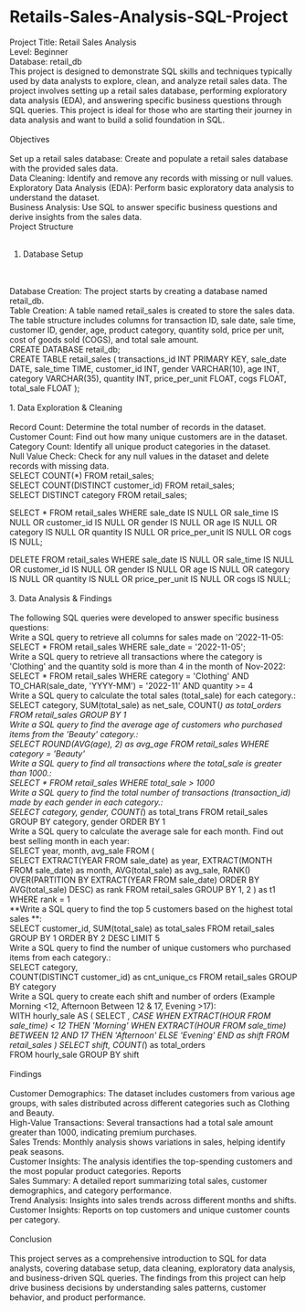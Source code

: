 # Retails-Sales-Analysis-SQL-Project
Project Title: Retail Sales Analysis
<br>
Level: Beginner
<br>
Database: retail_db
<br>
This project is designed to demonstrate SQL skills and techniques typically used by data analysts to explore, clean, and analyze retail sales data. The project involves setting up a retail sales database, performing exploratory data analysis (EDA), and answering specific business questions through SQL queries. This project is ideal for those who are starting their journey in data analysis and want to build a solid foundation in SQL.
<br>
<br>
Objectives
<br>
<br>
Set up a retail sales database: Create and populate a retail sales database with the provided sales data.
<br>
Data Cleaning: Identify and remove any records with missing or null values.
<br>
Exploratory Data Analysis (EDA): Perform basic exploratory data analysis to understand the dataset.
<br>
Business Analysis: Use SQL to answer specific business questions and derive insights from the sales data.
<br>
Project Structure
<br>
<br>
1. Database Setup
 <br>
<br>
Database Creation: The project starts by creating a database named retail_db.
<br>
Table Creation: A table named retail_sales is created to store the sales data. The table structure includes columns for transaction ID, sale date, sale time, customer ID, gender, age, product category, quantity sold, price per unit, cost of goods sold (COGS), and total sale amount.
<br>
CREATE DATABASE retail_db;
<br>
CREATE TABLE retail_sales
(
    transactions_id INT PRIMARY KEY,
    sale_date DATE,	
    sale_time TIME,
    customer_id INT,	
    gender VARCHAR(10),
    age INT,
    category VARCHAR(35),
    quantity INT,
    price_per_unit FLOAT,	
    cogs FLOAT,
    total_sale FLOAT
   );
<br>
<br>
1. Data Exploration & Cleaning
 <br>
 <br>
Record Count: Determine the total number of records in the dataset.
<br>
Customer Count: Find out how many unique customers are in the dataset.
<br>
Category Count: Identify all unique product categories in the dataset.
<br>
Null Value Check: Check for any null values in the dataset and delete records with missing data.
<br>
SELECT COUNT(*) FROM retail_sales;
<br>
SELECT COUNT(DISTINCT customer_id) FROM retail_sales;
<br>
SELECT DISTINCT category FROM retail_sales;
<br>

SELECT * FROM retail_sales
WHERE 
    sale_date IS NULL OR sale_time IS NULL OR customer_id IS NULL OR 
    gender IS NULL OR age IS NULL OR category IS NULL OR 
    quantity IS NULL OR price_per_unit IS NULL OR cogs IS NULL;
<br>

DELETE FROM retail_sales
WHERE 
    sale_date IS NULL OR sale_time IS NULL OR customer_id IS NULL OR 
    gender IS NULL OR age IS NULL OR category IS NULL OR 
    quantity IS NULL OR price_per_unit IS NULL OR cogs IS NULL;
 <br>
 <br>
3. Data Analysis & Findings
<br>
<br>
The following SQL queries were developed to answer specific business questions:
<br>
Write a SQL query to retrieve all columns for sales made on '2022-11-05:
<br>
SELECT *
FROM retail_sales
WHERE sale_date = '2022-11-05';
<br>
Write a SQL query to retrieve all transactions where the category is 'Clothing' and the quantity sold is more than 4 in the month of Nov-2022:
<br>
SELECT 
  *
FROM retail_sales
WHERE 
    category = 'Clothing'
    AND 
    TO_CHAR(sale_date, 'YYYY-MM') = '2022-11'
    AND
    quantity >= 4
    <br>
Write a SQL query to calculate the total sales (total_sale) for each category.:
<br>
SELECT 
    category,
    SUM(total_sale) as net_sale,
    COUNT(*) as total_orders
FROM retail_sales
GROUP BY 1
<br>
Write a SQL query to find the average age of customers who purchased items from the 'Beauty' category.:
<br>
SELECT
    ROUND(AVG(age), 2) as avg_age
FROM retail_sales
WHERE category = 'Beauty'
<br>
Write a SQL query to find all transactions where the total_sale is greater than 1000.:
<br>
SELECT * FROM retail_sales
WHERE total_sale > 1000
<br>
Write a SQL query to find the total number of transactions (transaction_id) made by each gender in each category.:
<br>
SELECT 
    category,
    gender,
    COUNT(*) as total_trans
FROM retail_sales
GROUP 
    BY 
    category,
    gender
ORDER BY 1
<br>
Write a SQL query to calculate the average sale for each month. Find out best selling month in each year:
<br>
SELECT 
       year,
       month,
    avg_sale
FROM 
(    
SELECT 
    EXTRACT(YEAR FROM sale_date) as year,
    EXTRACT(MONTH FROM sale_date) as month,
    AVG(total_sale) as avg_sale,
    RANK() OVER(PARTITION BY EXTRACT(YEAR FROM sale_date) ORDER BY AVG(total_sale) DESC) as rank
FROM retail_sales
GROUP BY 1, 2
) as t1
WHERE rank = 1
<br>
**Write a SQL query to find the top 5 customers based on the highest total sales **:
<br>
SELECT 
    customer_id,
    SUM(total_sale) as total_sales
FROM retail_sales
GROUP BY 1
ORDER BY 2 DESC
LIMIT 5
<br>
Write a SQL query to find the number of unique customers who purchased items from each category.:
<br>
SELECT 
    category,    
    COUNT(DISTINCT customer_id) as cnt_unique_cs
FROM retail_sales
GROUP BY category
<br>
Write a SQL query to create each shift and number of orders (Example Morning <12, Afternoon Between 12 & 17, Evening >17):
<br>
WITH hourly_sale
AS
(
SELECT *,
    CASE
        WHEN EXTRACT(HOUR FROM sale_time) < 12 THEN 'Morning'
        WHEN EXTRACT(HOUR FROM sale_time) BETWEEN 12 AND 17 THEN 'Afternoon'
        ELSE 'Evening'
    END as shift
FROM retail_sales
)
SELECT 
    shift,
    COUNT(*) as total_orders    
FROM hourly_sale
GROUP BY shift
<br>
<br>
Findings
<br>
<br>
Customer Demographics: The dataset includes customers from various age groups, with sales distributed across different categories such as Clothing and Beauty.
<br>
High-Value Transactions: Several transactions had a total sale amount greater than 1000, indicating premium purchases.
<br>
Sales Trends: Monthly analysis shows variations in sales, helping identify peak seasons.
<br>
Customer Insights: The analysis identifies the top-spending customers and the most popular product categories.
Reports
<br>
Sales Summary: A detailed report summarizing total sales, customer demographics, and category performance.
<br>
Trend Analysis: Insights into sales trends across different months and shifts.
<br>
Customer Insights: Reports on top customers and unique customer counts per category.
<br>
<br>
Conclusion
<br>
<br>
This project serves as a comprehensive introduction to SQL for data analysts, covering database setup, data cleaning, exploratory data analysis, and business-driven SQL queries. The findings from this project can help drive business decisions by understanding sales patterns, customer behavior, and product performance.

